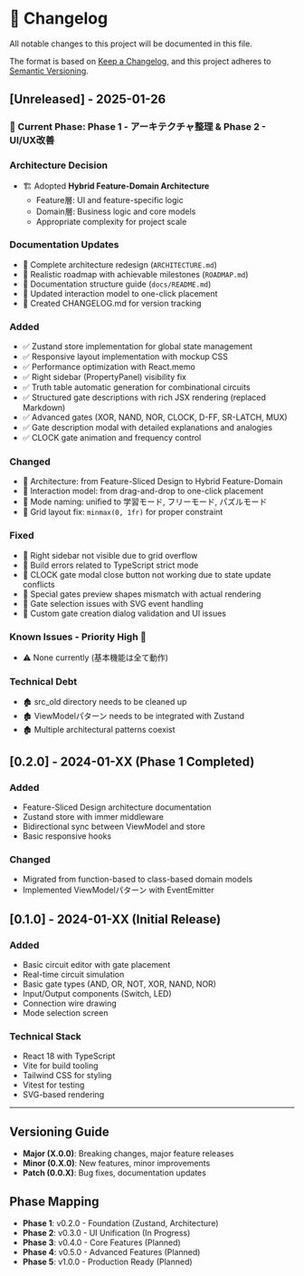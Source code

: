 # 📝 Changelog

All notable changes to this project will be documented in this file.

The format is based on [Keep a Changelog](https://keepachangelog.com/en/1.1.0/),
and this project adheres to [Semantic Versioning](https://semver.org/spec/v2.0.0.html).

## [Unreleased] - 2025-01-26

### 🎯 Current Phase: Phase 1 - アーキテクチャ整理 & Phase 2 - UI/UX改善

### Architecture Decision
- 🏗️ Adopted **Hybrid Feature-Domain Architecture**
  - Feature層: UI and feature-specific logic
  - Domain層: Business logic and core models
  - Appropriate complexity for project scale

### Documentation Updates
- 📝 Complete architecture redesign (`ARCHITECTURE.md`)
- 📝 Realistic roadmap with achievable milestones (`ROADMAP.md`) 
- 📝 Documentation structure guide (`docs/README.md`)
- 📝 Updated interaction model to one-click placement
- 📝 Created CHANGELOG.md for version tracking

### Added
- ✅ Zustand store implementation for global state management
- ✅ Responsive layout implementation with mockup CSS
- ✅ Performance optimization with React.memo
- ✅ Right sidebar (PropertyPanel) visibility fix
- ✅ Truth table automatic generation for combinational circuits
- ✅ Structured gate descriptions with rich JSX rendering (replaced Markdown)
- ✅ Advanced gates (XOR, NAND, NOR, CLOCK, D-FF, SR-LATCH, MUX)
- ✅ Gate description modal with detailed explanations and analogies
- ✅ CLOCK gate animation and frequency control

### Changed
- 🔄 Architecture: from Feature-Sliced Design to Hybrid Feature-Domain
- 🔄 Interaction model: from drag-and-drop to one-click placement
- 🔄 Mode naming: unified to 学習モード, フリーモード, パズルモード
- 🔄 Grid layout fix: `minmax(0, 1fr)` for proper constraint

### Fixed
- 🐛 Right sidebar not visible due to grid overflow
- 🐛 Build errors related to TypeScript strict mode
- 🐛 CLOCK gate modal close button not working due to state update conflicts
- 🐛 Special gates preview shapes mismatch with actual rendering
- 🐛 Gate selection issues with SVG event handling
- 🐛 Custom gate creation dialog validation and UI issues

### Known Issues - Priority High 🔴
- ⚠️ None currently (基本機能は全て動作)

### Technical Debt
- 🏚️ src_old directory needs to be cleaned up
- 🏚️ ViewModelパターン needs to be integrated with Zustand
- 🏚️ Multiple architectural patterns coexist

## [0.2.0] - 2024-01-XX (Phase 1 Completed)

### Added
- Feature-Sliced Design architecture documentation
- Zustand store with immer middleware
- Bidirectional sync between ViewModel and store
- Basic responsive hooks

### Changed
- Migrated from function-based to class-based domain models
- Implemented ViewModelパターン with EventEmitter

## [0.1.0] - 2024-01-XX (Initial Release)

### Added
- Basic circuit editor with gate placement
- Real-time circuit simulation
- Basic gate types (AND, OR, NOT, XOR, NAND, NOR)
- Input/Output components (Switch, LED)
- Connection wire drawing
- Mode selection screen

### Technical Stack
- React 18 with TypeScript
- Vite for build tooling
- Tailwind CSS for styling
- Vitest for testing
- SVG-based rendering

---

## Versioning Guide

- **Major (X.0.0)**: Breaking changes, major feature releases
- **Minor (0.X.0)**: New features, minor improvements
- **Patch (0.0.X)**: Bug fixes, documentation updates

## Phase Mapping

- **Phase 1**: v0.2.0 - Foundation (Zustand, Architecture)
- **Phase 2**: v0.3.0 - UI Unification (In Progress)
- **Phase 3**: v0.4.0 - Core Features (Planned)
- **Phase 4**: v0.5.0 - Advanced Features (Planned)
- **Phase 5**: v1.0.0 - Production Ready (Planned)